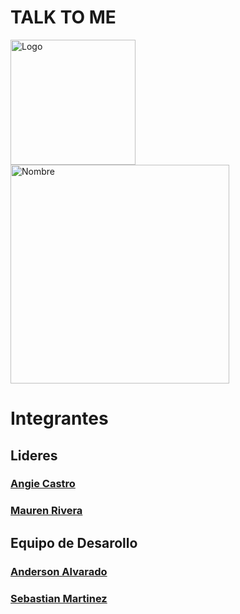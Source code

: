 # **TALK TO ME**
<img align="center"  alt="Logo" width= "200" src="https://user-images.githubusercontent.com/98665908/187051057-d9d4d3e4-ebd2-46b7-800e-39328df631e7.png">
<img align="center"  alt="Nombre" width= "350" src="https://user-images.githubusercontent.com/98665908/187051078-66e7f6e1-0ee1-4cdb-bd72-3fb32f1a7d0b.png">


# Integrantes
## Lideres
### [Angie Castro](https://github.com/angCF)
### [Mauren Rivera](https://github.com/murvn77)
## Equipo de Desarollo
### [Anderson Alvarado](https://github.com/andersonjalvarado)
### [Sebastian Martinez](https://github.com/Sebasgmv) 

